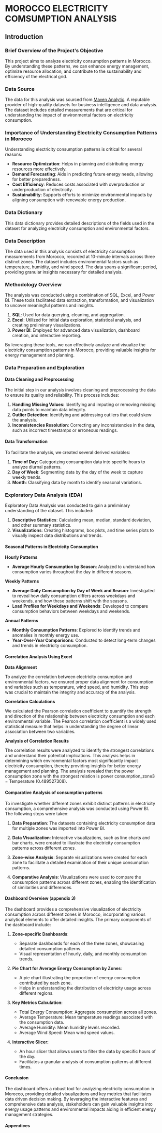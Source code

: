 # MOROCCO ELECTRICITY COMSUMPTION ANALYSIS

## Introduction

### Brief Overview of the Project's Objective
This project aims to analyze electricity consumption patterns in Morocco. By understanding these patterns, we can enhance energy management, optimize resource allocation, and contribute to the sustainability and efficiency of the electrical grid.

### Data Source
The data for this analysis was sourced from [Maven Analytic](https://app.mavenanalytics.io/datasets). A reputable provider of high-quality datasets for business intelligence and data analysis. The dataset includes detailed measurements that are critical for understanding the impact of environmental factors on electricity consumption. 

### Importance of Understanding Electricity Consumption Patterns in Morocco
Understanding electricity consumption patterns is critical for several reasons:
- **Resource Optimization**: Helps in planning and distributing energy resources more effectively.
- **Demand Forecasting**: Aids in predicting future energy needs, allowing for better preparedness.
- **Cost Efficiency**: Reduces costs associated with overproduction or underproduction of electricity.
- **Sustainability**: Supports efforts to minimize environmental impacts by aligning consumption with renewable energy production.

### Data Dictionary 
This data dictionary provides detailed descriptions of the fields used in the dataset for analyzing electricity consumption and environmental factors. 

### Data Description
The data used in this analysis consists of electricity consumption measurements from Morocco, recorded at 10-minute intervals across three distinct zones. The dataset includes environmental factors such as temperature, humidity, and wind speed. The data spans a significant period, providing granular insights necessary for detailed analysis.

### Methodology Overview
The analysis was conducted using a combination of SQL, Excel, and Power BI. These tools facilitated data extraction, transformation, and visualization to uncover meaningful patterns and insights.
1. **SQL**: Used for data querying, cleaning, and aggregation.
2. **Excel**: Utilized for initial data exploration, statistical analysis, and creating preliminary visualizations.
3. **Power BI**: Employed for advanced data visualization, dashboard creation, and interactive reporting.

By leveraging these tools, we can effectively analyze and visualize the electricity consumption patterns in Morocco, providing valuable insights for energy management and planning.

### Data Preparation and Exploration
#### Data Cleaning and Preprocessing
The initial step in our analysis involves cleaning and preprocessing the data to ensure its quality and reliability. This process includes:
1. **Handling Missing Values**: Identifying and imputing or removing missing data points to maintain data integrity.
2. **Outlier Detection**: Identifying and addressing outliers that could skew the analysis.
3. **Inconsistencies Resolution**: Correcting any inconsistencies in the data, such as incorrect timestamps or erroneous readings.

#### Data Transformation
To facilitate the analysis, we created several derived variables:
1. **Time of Day**: Categorizing consumption data into specific hours to analyze diurnal patterns.
2. **Day of Week**: Segmenting data by the day of the week to capture weekly trends.
3. **Month**: Classifying data by month to identify seasonal variations.

### Exploratory Data Analysis (EDA)
Exploratory Data Analysis was conducted to gain a preliminary understanding of the dataset. This included:

1. **Descriptive Statistics**: Calculating mean, median, standard deviation, and other summary statistics.
2. **Visualizations**: Creating histograms, box plots, and time series plots to visually inspect data distributions and trends.

#### Seasonal Patterns in Electricity Consumption

**Hourly Patterns**
- **Average Hourly Consumption by Season**: Analyzed to understand how consumption varies throughout the day in different seasons.

**Weekly Patterns**
- **Average Daily Consumption by Day of Week and Season**: Investigated to reveal how daily consumption differs across weekdays and weekends, and how these patterns shift with the seasons.
- **Load Profiles for Weekdays and Weekends**: Developed to compare consumption behaviors between weekdays and weekends.

**Annual Patterns**
- **Monthly Consumption Patterns**: Explored to identify trends and anomalies in monthly energy use.
- **Year-Over-Year Comparisons**: Conducted to detect long-term changes and trends in electricity consumption.

#### Correlation Analysis Using Excel
**Data Alignment**

To analyze the correlation between electricity consumption and environmental factors, we ensured proper data alignment for consumption and variables such as temperature, wind speed, and humidity. This step was crucial to maintain the integrity and accuracy of the analysis.

**Correlation Calculations**

We calculated the Pearson correlation coefficient to quantify the strength and direction of the relationship between electricity consumption and each environmental variable. The Pearson correlation coefficient is a widely used statistical measure that helps in understanding the degree of linear association between two variables.

**Analysis of Correlation Results**

The correlation results were analyzed to identify the strongest correlations and understand their potential implications. This analysis helps in determining which environmental factors most significantly impact electricity consumption, thereby providing insights for better energy management and planning. The analysis revealed that the power consumption zone with the strongest relation is power consumption_zone3 = Temperature (0.489527308).

#### Comparative Analysis of consumption patterns
To investigate whether different zones exhibit distinct patterns in electricity consumption, a comprehensive analysis was conducted using Power BI. The following steps were taken:

1. **Data Preparation**: The datasets containing electricity consumption data for multiple zones was imported into Power BI. 

2. **Data Visualization**: Interactive visualizations, such as line charts and bar charts, were created to illustrate the electricity consumption patterns across different zones.

3. **Zone-wise Analysis**: Separate visualizations were created for each zone to facilitate a detailed examination of their unique consumption patterns.

4. **Comparative Analysis**: Visualizations were used to compare the consumption patterns across different zones, enabling the identification of similarities and differences.

#### Dashboard Overview (appendix 3)
The dashboard provides a comprehensive visualization of electricity consumption across different zones in Morocco, incorporating various analytical elements to offer detailed insights. The primary components of the dashboard include:
1. **Zone-specific Dashboards**:
   - Separate dashboards for each of the three zones, showcasing detailed consumption patterns.
   - Visual representation of hourly, daily, and monthly consumption trends.

2. **Pie Chart for Average Energy Consumption by Zones**:
   - A pie chart illustrating the proportion of energy consumption contributed by each zone.
   - Helps in understanding the distribution of electricity usage across different regions.

3. **Key Metrics Calculation**:
   - Total Energy Consumption: Aggregate consumption across all zones.
   - Average Temperature: Mean temperature readings associated with the consumption data.
   - Average Humidity: Mean humidity levels recorded.
   - Average Wind Speed: Mean wind speed values.

4. **Interactive Slicer**:
   - An hour slicer that allows users to filter the data by specific hours of the day.
   - Facilitates a granular analysis of consumption patterns at different times.

#### Conclusion
The dashboard offers a robust tool for analyzing electricity consumption in Morocco, providing detailed visualizations and key metrics that facilitates data driven decision making. By leveraging the interactive features and comprehensive data analysis, stakeholders can gain valuable insights into energy usage patterns and environmental impacts aiding in efficient energy management strategies.

#### Appendices
